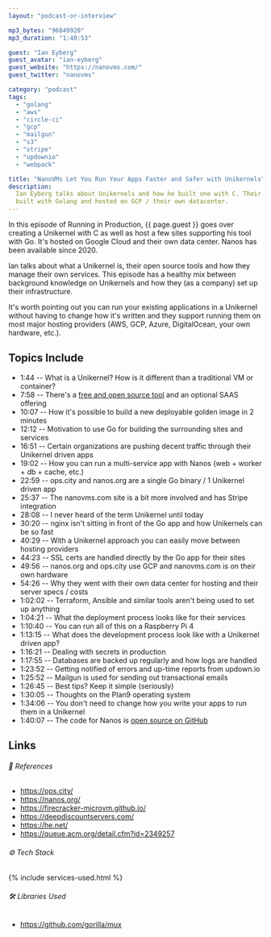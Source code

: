 ```yaml
---
layout: "podcast-or-interview"

mp3_bytes: "96849920"
mp3_duration: "1:40:53"

guest: "Ian Eyberg"
guest_avatar: "ian-eyberg"
guest_website: "https://nanovms.com/"
guest_twitter: "nanovms"

category: "podcast"
tags:
  - "golang"
  - "aws"
  - "circle-ci"
  - "gcp"
  - "mailgun"
  - "s3"
  - "stripe"
  - "updownio"
  - "webpack"

title: "NanoVMs Let You Run Your Apps Faster and Safer with Unikernels"
description:
  Ian Eyberg talks about Unikernels and how he built one with C. Their site is
  built with Golang and hosted on GCP / their own datacenter.
---
```


In this episode of Running in Production, {{ page.guest }} goes over creating a
Unikernel with C as well as host a few sites supporting his tool with Go. It's
hosted on Google Cloud and their own data center. Nanos has been available since
2020.

Ian talks about what a Unikernel is, their open source tools and how they
manage their own services. This episode has a healthy mix between background
knowledge on Unikernels and how they (as a company) set up their
infrastructure.

It's worth pointing out you can run your existing applications in a Unikernel
without having to change how it's written and they support running them on most
major hosting providers (AWS, GCP, Azure, DigitalOcean, your own hardware,
etc.).

## Topics Include

- 1:44 -- What is a Unikernel? How is it different than a traditional VM or container?
- 7:58 -- There's a [free and open source tool](https://ops.city/) and an optional SAAS offering
- 10:07 -- How it's possible to build a new deployable golden image in 2 minutes
- 12:12 -- Motivation to use Go for building the surrounding sites and services
- 16:51 -- Certain organizations are pushing decent traffic through their Unikernel driven apps
- 19:02 -- How you can run a multi-service app with Nanos (web + worker + db + cache, etc.)
- 22:59 -- ops.city and nanos.org are a single Go binary / 1 Unikernel driven app
- 25:37 -- The nanovms.com site is a bit more involved and has Stripe integration
- 28:08 -- I never heard of the term Unikernel until today
- 30:20 -- nginx isn't sitting in front of the Go app and how Unikernels can be so fast
- 40:29 -- With a Unikernel approach you can easily move between hosting providers
- 44:23 -- SSL certs are handled directly by the Go app for their sites
- 49:56 -- nanos.org and ops.city use GCP and nanovms.com is on their own hardware
- 54:26 -- Why they went with their own data center for hosting and their server specs / costs
- 1:02:02 -- Terraform, Ansible and similar tools aren't being used to set up anything
- 1:04:21 -- What the deployment process looks like for their services
- 1:10:40 -- You can run all of this on a Raspberry Pi 4
- 1:13:15 -- What does the development process look like with a Unikernel driven app?
- 1:16:21 -- Dealing with secrets in production
- 1:17:55 -- Databases are backed up regularly and how logs are handled
- 1:23:52 -- Getting notified of errors and up-time reports from updown.io
- 1:25:52 -- Mailgun is used for sending out transactional emails
- 1:26:45 -- Best tips? Keep it simple (seriously)
- 1:30:05 -- Thoughts on the Plan9 operating system
- 1:34:06 -- You don't need to change how you write your apps to run them in a Unikernel
- 1:40:07 -- The code for Nanos is [open source on GitHub](https://github.com/nanovms/nanos)

## Links

###### 📄 References

- <https://ops.city/>
- <https://nanos.org/>
- <https://firecracker-microvm.github.io/>
- <https://deepdiscountservers.com/>
- <https://he.net/>
- <https://queue.acm.org/detail.cfm?id=2349257>

###### ⚙️ Tech Stack

{% include services-used.html %}

###### 🛠 Libraries Used

- <https://github.com/gorilla/mux>
